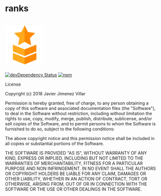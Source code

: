 # ranks
# <a href='https://github.com/soyjavi/ranks'><img src='https://raw.githubusercontent.com/soyjavi/ranks/master/build/assets/app-icon.png' height='128'></a>

[![devDependency Status](https://img.shields.io/david/soyjavi/ranks.svg?style=flat-square)](https://david-dm.org/mediasmart/bobby#info=dependencies) [![npm](https://img.shields.io/npm/l/botkit.svg?style=flat-square)](https://spdx.org/licenses/MIT)


License

Copyright (c) 2018 Javier Jimenez Villar

Permission is hereby granted, free of charge, to any person obtaining a copy of this software and associated documentation files (the "Software"), to deal in the Software without restriction, including without limitation the rights to use, copy, modify, merge, publish, distribute, sublicense, and/or sell copies of the Software, and to permit persons to whom the Software is furnished to do so, subject to the following conditions:

The above copyright notice and this permission notice shall be included in all copies or substantial portions of the Software.

THE SOFTWARE IS PROVIDED "AS IS", WITHOUT WARRANTY OF ANY KIND, EXPRESS OR IMPLIED, INCLUDING BUT NOT LIMITED TO THE WARRANTIES OF MERCHANTABILITY, FITNESS FOR A PARTICULAR PURPOSE AND NON INFRINGEMENT. IN NO EVENT SHALL THE AUTHORS OR COPYRIGHT HOLDERS BE LIABLE FOR ANY CLAIM, DAMAGES OR OTHER LIABILITY, WHETHER IN AN ACTION OF CONTRACT, TORT OR OTHERWISE, ARISING FROM, OUT OF OR IN CONNECTION WITH THE SOFTWARE OR THE USE OR OTHER DEALINGS IN THE SOFTWARE.
